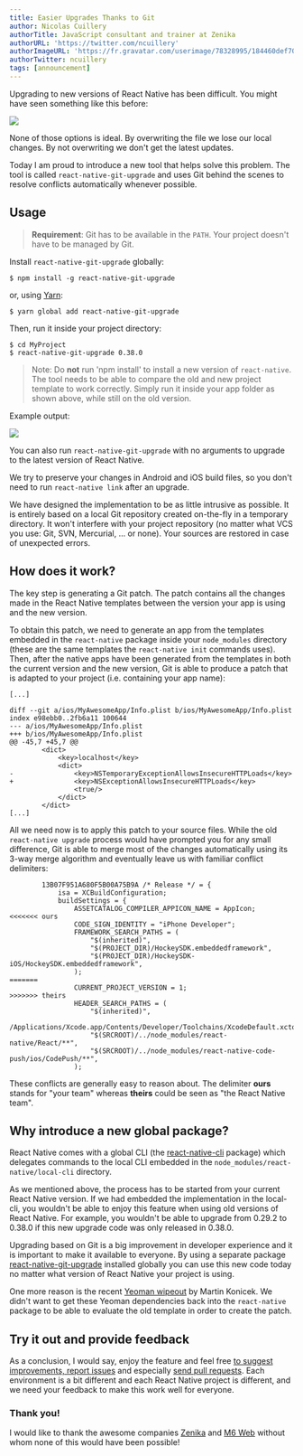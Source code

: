 ```yaml
---
title: Easier Upgrades Thanks to Git
author: Nicolas Cuillery
authorTitle: JavaScript consultant and trainer at Zenika
authorURL: 'https://twitter.com/ncuillery'
authorImageURL: 'https://fr.gravatar.com/userimage/78328995/184460def705a160fd8edadc04f60eaf.jpg?size=128'
authorTwitter: ncuillery
tags: [announcement]
---
```


Upgrading to new versions of React Native has been difficult. You might have seen something like this before:

![](/blog/assets/git-upgrade-conflict.png)

None of those options is ideal. By overwriting the file we lose our local changes. By not overwriting we don't get the latest updates.

Today I am proud to introduce a new tool that helps solve this problem. The tool is called `react-native-git-upgrade` and uses Git behind the scenes to resolve conflicts automatically whenever possible.

## Usage

> **Requirement**: Git has to be available in the `PATH`. Your project doesn't have to be managed by Git.

Install `react-native-git-upgrade` globally:

```shell
$ npm install -g react-native-git-upgrade
```

or, using [Yarn](https://yarnpkg.com/):

```shell
$ yarn global add react-native-git-upgrade
```

Then, run it inside your project directory:

```shell
$ cd MyProject
$ react-native-git-upgrade 0.38.0
```

> Note: Do **not** run 'npm install' to install a new version of `react-native`. The tool needs to be able to compare the old and new project template to work correctly. Simply run it inside your app folder as shown above, while still on the old version.

Example output:

![](/blog/assets/git-upgrade-output.png)

You can also run `react-native-git-upgrade` with no arguments to upgrade to the latest version of React Native.

We try to preserve your changes in Android and iOS build files, so you don't need to run `react-native link` after an upgrade.

We have designed the implementation to be as little intrusive as possible. It is entirely based on a local Git repository created on-the-fly in a temporary directory. It won't interfere with your project repository (no matter what VCS you use: Git, SVN, Mercurial, ... or none). Your sources are restored in case of unexpected errors.

## How does it work?

The key step is generating a Git patch. The patch contains all the changes made in the React Native templates between the version your app is using and the new version.

To obtain this patch, we need to generate an app from the templates embedded in the `react-native` package inside your `node_modules` directory (these are the same templates the `react-native init` commands uses). Then, after the native apps have been generated from the templates in both the current version and the new version, Git is able to produce a patch that is adapted to your project (i.e. containing your app name):

```
[...]

diff --git a/ios/MyAwesomeApp/Info.plist b/ios/MyAwesomeApp/Info.plist
index e98ebb0..2fb6a11 100644
--- a/ios/MyAwesomeApp/Info.plist
+++ b/ios/MyAwesomeApp/Info.plist
@@ -45,7 +45,7 @@
 		<dict>
 			<key>localhost</key>
 			<dict>
-				<key>NSTemporaryExceptionAllowsInsecureHTTPLoads</key>
+				<key>NSExceptionAllowsInsecureHTTPLoads</key>
 				<true/>
 			</dict>
 		</dict>
[...]
```

All we need now is to apply this patch to your source files. While the old `react-native upgrade` process would have prompted you for any small difference, Git is able to merge most of the changes automatically using its 3-way merge algorithm and eventually leave us with familiar conflict delimiters:

```
		13B07F951A680F5B00A75B9A /* Release */ = {
			isa = XCBuildConfiguration;
			buildSettings = {
				ASSETCATALOG_COMPILER_APPICON_NAME = AppIcon;
<<<<<<< ours
				CODE_SIGN_IDENTITY = "iPhone Developer";
				FRAMEWORK_SEARCH_PATHS = (
					"$(inherited)",
					"$(PROJECT_DIR)/HockeySDK.embeddedframework",
					"$(PROJECT_DIR)/HockeySDK-iOS/HockeySDK.embeddedframework",
				);
=======
				CURRENT_PROJECT_VERSION = 1;
>>>>>>> theirs
				HEADER_SEARCH_PATHS = (
					"$(inherited)",
					/Applications/Xcode.app/Contents/Developer/Toolchains/XcodeDefault.xctoolchain/usr/include,
					"$(SRCROOT)/../node_modules/react-native/React/**",
					"$(SRCROOT)/../node_modules/react-native-code-push/ios/CodePush/**",
				);
```

These conflicts are generally easy to reason about. The delimiter **ours** stands for "your team" whereas **theirs** could be seen as "the React Native team".

## Why introduce a new global package?

React Native comes with a global CLI (the [react-native-cli](https://www.npmjs.com/package/react-native-cli) package) which delegates commands to the local CLI embedded in the `node_modules/react-native/local-cli` directory.

As we mentioned above, the process has to be started from your current React Native version. If we had embedded the implementation in the local-cli, you wouldn't be able to enjoy this feature when using old versions of React Native. For example, you wouldn't be able to upgrade from 0.29.2 to 0.38.0 if this new upgrade code was only released in 0.38.0.

Upgrading based on Git is a big improvement in developer experience and it is important to make it available to everyone. By using a separate package [react-native-git-upgrade](https://www.npmjs.com/package/react-native-git-upgrade) installed globally you can use this new code today no matter what version of React Native your project is using.

One more reason is the recent [Yeoman wipeout](https://twitter.com/martinkonicek/status/800730190141857793) by Martin Konicek. We didn't want to get these Yeoman dependencies back into the `react-native` package to be able to evaluate the old template in order to create the patch.

## Try it out and provide feedback

As a conclusion, I would say, enjoy the feature and feel free [to suggest improvements, report issues](https://github.com/facebook/react-native/issues) and especially [send pull requests](https://github.com/facebook/react-native/pulls). Each environment is a bit different and each React Native project is different, and we need your feedback to make this work well for everyone.

### Thank you!

I would like to thank the awesome companies [Zenika](http://www.zenika.com) and [M6 Web](http://www.groupem6.fr/le-groupe_en/activites/diversifications/m6-web.html) without whom none of this would have been possible!
